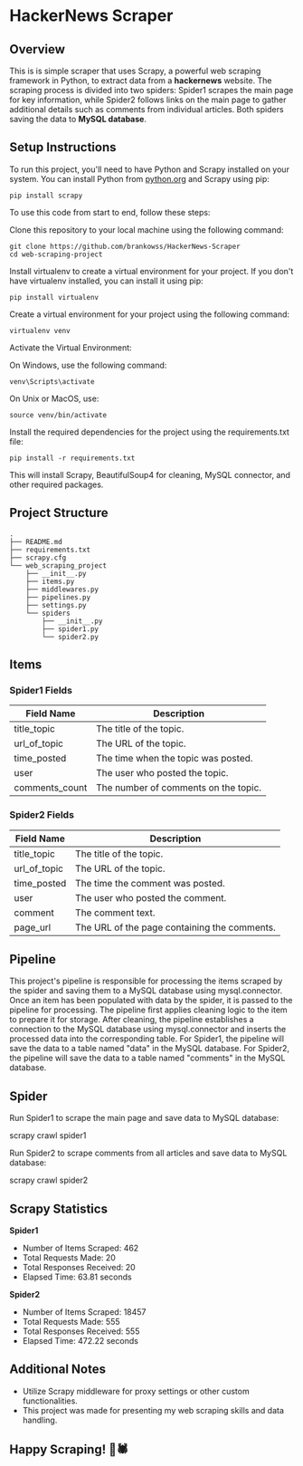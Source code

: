 # HackerNews Scraper

## Overview

This is is simple scraper that uses Scrapy, a powerful web scraping framework in Python, to extract data from a **hackernews** website. The scraping process is divided into two spiders: Spider1 scrapes the main page for key information, while Spider2 follows links on the main page to gather additional details such as comments from individual articles. Both spiders saving the data to **MySQL database**.

## Setup Instructions

To run this project, you'll need to have Python and Scrapy installed on your system. You can install Python from [python.org](https://www.python.org/downloads/) and Scrapy using pip:
```
pip install scrapy
```
To use this code from start to end, follow these steps:

Clone this repository to your local machine using the following command:
```
git clone https://github.com/brankowss/HackerNews-Scraper
cd web-scraping-project
```
Install virtualenv to create a virtual environment for your project. 
If you don't have virtualenv installed, you can install it using pip:
```
pip install virtualenv
```
Create a virtual environment for your project using the following command:
```
virtualenv venv
```
Activate the Virtual Environment:

On Windows, use the following command:
```
venv\Scripts\activate
```
On Unix or MacOS, use:
```
source venv/bin/activate
```
Install the required dependencies for the project using the requirements.txt file:
```
pip install -r requirements.txt
```
This will install Scrapy, BeautifulSoup4 for cleaning, MySQL connector, and other required packages.

## Project Structure

```
.
├── README.md
├── requirements.txt
├── scrapy.cfg
└── web_scraping_project
    ├── __init__.py
    ├── items.py
    ├── middlewares.py
    ├── pipelines.py
    ├── settings.py
    └── spiders
        ├── __init__.py
        ├── spider1.py
        └── spider2.py
```
## Items

### Spider1 Fields

| Field Name    | Description                                   |
|---------------|-----------------------------------------------|
| title_topic   | The title of the topic.                      |
| url_of_topic  | The URL of the topic.                        |
| time_posted   | The time when the topic was posted.          |
| user          | The user who posted the topic.               |
| comments_count| The number of comments on the topic.         |

### Spider2 Fields

| Field Name    | Description                                   |
|---------------|-----------------------------------------------|
| title_topic   | The title of the topic.                      |
| url_of_topic  | The URL of the topic.                        |
| time_posted   | The time the comment was posted.         |
| user          | The user who posted the comment.               |
| comment       | The comment text.                   |
| page_url      | The URL of the page containing the comments.  |

## Pipeline

This project's pipeline is responsible for processing the items scraped by the spider and saving them to a MySQL database using mysql.connector.
Once an item has been populated with data by the spider, it is passed to the pipeline for processing. The pipeline first applies cleaning logic to the item to prepare it for storage. After cleaning, the pipeline establishes a connection to the MySQL database using mysql.connector and inserts the processed data into the corresponding table. For Spider1, the pipeline will save the data to a table named "data" in the MySQL database. For Spider2, the pipeline will save the data to a table named "comments" in the MySQL database.

## Spider

Run Spider1 to scrape the main page and save data to MySQL database:

scrapy crawl spider1

Run Spider2 to scrape comments from all articles and save data to MySQL database:

scrapy crawl spider2

## Scrapy Statistics

**Spider1**
- Number of Items Scraped: 462
- Total Requests Made: 20
- Total Responses Received: 20
- Elapsed Time: 63.81 seconds

**Spider2**
- Number of Items Scraped: 18457
- Total Requests Made: 555
- Total Responses Received: 555
- Elapsed Time: 472.22 seconds

## Additional Notes

- Utilize Scrapy middleware for proxy settings or other custom functionalities.
- This project was made for presenting my web scraping skills and data handling.

## Happy Scraping! 🙂🕷️

